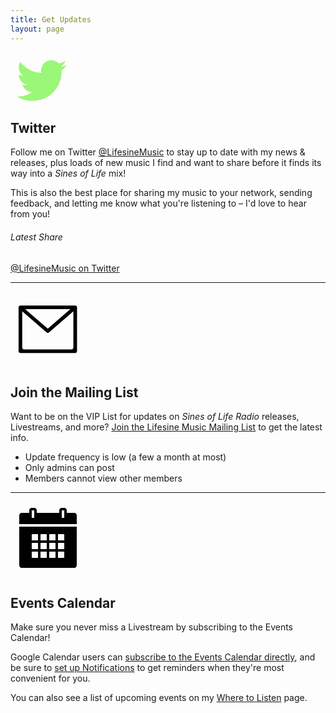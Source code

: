 ```yaml
---
title: Get Updates
layout: page
---
```


<a target="_blank" rel="me" href="https://twitter.com/LifesineMusic">
    <svg role="img" viewBox="0 -40 250 250" width="100px" height="80px" xmlns="http://www.w3.org/2000/svg"><title>Twitter</title>
    	<path xmlns="http://www.w3.org/2000/svg"  style="fill:#9af777;fill-opacity:1" d="m 78.62,203.13794 c 94.34,0 145.94,-78.16 145.94,-145.940002 0,-2.22 0,-4.43 -0.15,-6.63 a 104.36,104.36 0 0 0 25.59,-26.55 102.38,102.38 0 0 1 -29.46,8.07 51.47,51.47 0 0 0 22.55,-28.37 102.79,102.79 0 0 1 -32.57,12.45 51.34,51.34 0 0 0 -87.41,46.78 145.62,145.62 0 0 1 -105.71,-53.59 51.33,51.33 0 0 0 15.88,68.47 50.91,50.91 0 0 1 -23.28,-6.42 c 0,0.21 0,0.43 0,0.65 a 51.31,51.31 0 0 0 41.15,50.280002 51.21,51.21 0 0 1 -23.16,0.88 51.35,51.35 0 0 0 47.92,35.62 102.92,102.92 0 0 1 -63.7,22 104.41,104.41 0 0 1 -12.21,-0.74 145.21,145.21 0 0 0 78.62,23"/>
</a>

## Twitter

Follow me on Twitter [@LifesineMusic](http://twitter.com/LifesineMusic) to stay up to date with my news & releases, plus loads of new music I find and want to share before it finds its way into a _Sines of Life_ mix! 

This is also the best place for sharing my music to your network, sending feedback, and letting me know what you're listening to – I'd love to hear from you!

###### Latest Share

<a class="twitter-timeline" 
	data-width="500"
	data-theme="dark" 
	data-tweet-limit="1"
	data-chrome="noheader nofooter"
	href="https://twitter.com/LifesineMusic?ref_src=twsrc%5Etfw">@LifesineMusic on Twitter</a> 
<script async src="https://platform.twitter.com/widgets.js" charset="utf-8"></script>

----

<a target="_blank" rel="me" href="http://vip.lifesinemusic.com">
    <svg style="padding:10px" role="img" viewBox="0 0 20 20" height="100px" width="100px" xmln	="http://www.w3.org/2000/svg"><title>Mailing List</title>
        <path d="M19.291,3.026c0.002-0.15-0.053-0.301-0.167-0.415c-0.122-0.122-0.286-0.172-0.444-0.161H1.196
		c-0.16-0.011-0.322,0.039-0.444,0.161C0.637,2.725,0.583,2.875,0.585,3.026c0,0.003-0.002,0.006-0.002,0.009v14.032
		c0,0.322,0.262,0.584,0.585,0.584h17.54c0.322,0,0.584-0.262,0.584-0.584V3.035C19.292,3.032,19.291,3.029,19.291,3.026z
		 M17.147,3.619l-7.21,6.251L2.728,3.619H17.147z M18.122,15.896c0,0.323-0.261,0.584-0.584,0.584H2.337
		c-0.323,0-0.585-0.261-0.585-0.584V4.292l7.732,6.704c0.013,0.017,0.019,0.035,0.034,0.052c0.115,0.114,0.268,0.169,0.419,0.166
		c0.151,0.003,0.304-0.052,0.419-0.166c0.015-0.017,0.021-0.035,0.034-0.052l7.731-6.704V15.896z"></path>
</a>

## Join the Mailing List

Want to be on the VIP List for updates on _Sines of Life Radio_ releases, Livestreams, and more? <a rel="mail" href="http://vip.lifesinemusic.com">Join the Lifesine Music Mailing List</a> to get the latest info.

* Update frequency is low (a few a month at most)
* Only admins can post
* Members cannot view other members

----

<a target="_blank" rel="me" href="http://events.lifesinemusic.com">
    <svg style="padding:10px" role="img" viewBox="0 0 50 50" height="100px" width="100px" xmln	="http://www.w3.org/2000/svg"><title>Event Calendar</title>
        <path xmlns="http://www.w3.org/2000/svg" d="M 12 0 C 10.90625 0 10 0.90625 10 2 L 10 4 L 4 4 C 2.839844 4 2 4.839844 2 6 L 2 13 L 48 13 L 48 6 C 48 4.839844 47.160156 4 46 4 L 40 4 L 40 2 C 40 0.90625 39.09375 0 38 0 L 36 0 C 34.90625 0 34 0.90625 34 2 L 34 4 L 16 4 L 16 2 C 16 0.90625 15.09375 0 14 0 Z M 12 2 L 14 2 L 14 8 L 12 8 Z M 36 2 L 38 2 L 38 8 L 36 8 Z M 2 15 L 2 46 C 2 47.160156 2.839844 48 4 48 L 46 48 C 47.160156 48 48 47.160156 48 46 L 48 15 Z M 12 21 L 17 21 L 17 26 L 12 26 Z M 19 21 L 24 21 L 24 26 L 19 26 Z M 26 21 L 31 21 L 31 26 L 26 26 Z M 33 21 L 38 21 L 38 26 L 33 26 Z M 12 28 L 17 28 L 17 33 L 12 33 Z M 19 28 L 24 28 L 24 33 L 19 33 Z M 26 28 L 31 28 L 31 33 L 26 33 Z M 33 28 L 38 28 L 38 33 L 33 33 Z M 12 35 L 17 35 L 17 40 L 12 40 Z M 19 35 L 24 35 L 24 40 L 19 40 Z M 26 35 L 31 35 L 31 40 L 26 40 Z M 33 35 L 38 35 L 38 40 L 33 40 Z"/>
</a>

## Events Calendar

Make sure you never miss a Livestream by subscribing to the Events Calendar!

Google Calendar users can <a rel="click here" target="_blank" href="http://events.lifesinemusic.com">subscribe to the Events Calendar directly</a>, and be sure to [set up Notifications](https://support.google.com/calendar/answer/37242) to get reminders when they're most convenient for you.

You can also see a list of upcoming events on my [Where to Listen](content) page.





<!--Hey! This is the "Leaf" Jekyll theme created by <a rel="me" target="_blank" href="https://twitter.com/_SupunKavinda">Supun Kavinda</a>.-->

<!--You can find the source code of this theme at <a href="https://github.com/SupunKavinda/jekyll-theme-leaf">Github</a>-->

<!--(Change this by editing `about.md` file)-->
